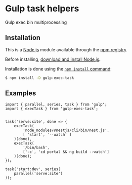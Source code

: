 # Gulp task helpers
Gulp exec bin multiprocessing

## Installation

This is a [Node.js](https://nodejs.org/en/) module available through the
[npm registry](https://www.npmjs.com/).

Before installing, [download and install Node.js](https://nodejs.org/en/download/).

Installation is done using the
[`npm install` command](https://docs.npmjs.com/getting-started/installing-npm-packages-locally):

```bash
$ npm install -D gulp-exec-task
```

## Examples

```
import { parallel, series, task } from 'gulp';
import { execTask } from 'gulp-exec-task';


task('serve:site', done => {
	execTask(
		'node_modules/@nestjs/cli/bin/nest.js',
		[ 'start', '--watch' ]
	)(done),
	execTask(
		'/bin/bash',
		['-c', 'cd portal && ng build --watch']
	)(done);
});

task('start:dev', series(
	parallel('serve:site')
));

```